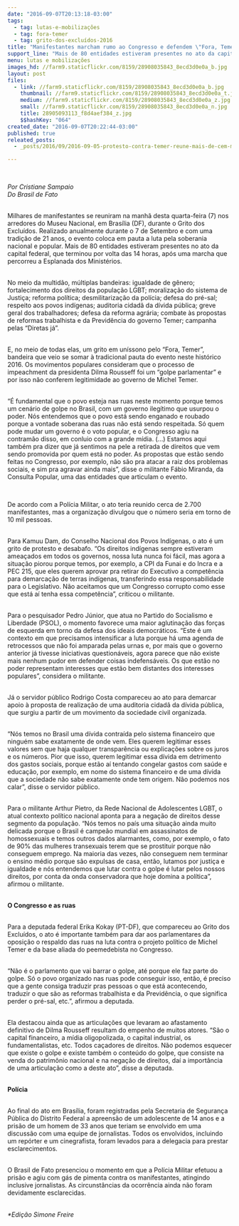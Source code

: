 ```yaml
---
date: "2016-09-07T20:13:18-03:00"
tags:
  - tag: lutas-e-mobilizações
  - tag: fora-temer
  - tag: grito-dos-excluídos-2016
title: "Manifestantes marcham rumo ao Congresso e defendem \"Fora, Temer\""
support_line: "Mais de 80 entidades estiveram presentes no ato da capital federal, que terminou por volta das 14 horas"
menu: lutas e mobilizações
images_hd: //farm9.staticflickr.com/8159/28908035843_8ecd3d0e0a_b.jpg
layout: post
files:
  - link: //farm9.staticflickr.com/8159/28908035843_8ecd3d0e0a_b.jpg
    thumbnail: //farm9.staticflickr.com/8159/28908035843_8ecd3d0e0a_t.jpg
    medium: //farm9.staticflickr.com/8159/28908035843_8ecd3d0e0a_z.jpg
    small: //farm9.staticflickr.com/8159/28908035843_8ecd3d0e0a_n.jpg
    title: 28905093113_f8d4aef384_z.jpg
    $$hashKey: "064"
created_date: "2016-09-07T20:22:44-03:00"
published: true
releated_posts:
  - _posts/2016/09/2016-09-05-protesto-contra-temer-reune-mais-de-cem-mil-na-paulista.md

---
```

<p>&nbsp;</p>

<p><em>Por Cristiane Sampaio<br />
Do Brasil de Fato&nbsp;</em></p>

<p><br />
Milhares de manifestantes se reuniram na manh&atilde; desta quarta-feira (7) nos arredores do Museu Nacional, em Bras&iacute;lia (DF), durante o Grito dos Exclu&iacute;dos. Realizado anualmente durante o 7 de Setembro e com uma tradi&ccedil;&atilde;o de 21 anos, o evento coloca em pauta a luta pela soberania nacional e popular. Mais de 80 entidades estiveram presentes no ato da capital federal, que terminou por volta das 14 horas, ap&oacute;s uma marcha que percorreu a Esplanada dos Minist&eacute;rios.</p>

<p><br />
No meio da multid&atilde;o, m&uacute;ltiplas bandeiras: igualdade de g&ecirc;nero; fortalecimento dos direitos da popula&ccedil;&atilde;o LGBT; moraliza&ccedil;&atilde;o do sistema de Justi&ccedil;a; reforma pol&iacute;tica; desmilitariza&ccedil;&atilde;o da pol&iacute;cia; defesa do pr&eacute;-sal; respeito aos povos ind&iacute;genas; auditoria cidad&atilde; da d&iacute;vida p&uacute;blica; greve geral dos trabalhadores; defesa da reforma agr&aacute;ria; combate &agrave;s propostas de reformas trabalhista e da Previd&ecirc;ncia do governo Temer; campanha pelas &ldquo;Diretas j&aacute;&rdquo;.</p>

<p><br />
E, no meio de todas elas, um grito em un&iacute;ssono pelo &ldquo;Fora, Temer&rdquo;, bandeira que veio se somar &agrave; tradicional pauta do evento neste hist&oacute;rico 2016. Os movimentos populares consideram que o processo de impeachment da presidenta Dilma Rousseff foi um &ldquo;golpe parlamentar&rdquo; e por isso n&atilde;o conferem legitimidade ao governo de Michel Temer.</p>

<p><br />
&ldquo;&Eacute; fundamental que o povo esteja nas ruas neste momento porque temos um cen&aacute;rio de golpe no Brasil, com um governo ileg&iacute;timo que usurpou o poder. N&oacute;s entendemos que o povo est&aacute; sendo enganado e roubado porque a vontade soberana das ruas n&atilde;o est&aacute; sendo respeitada. S&oacute; quem pode mudar um governo &eacute; o voto popular, e o Congresso agiu na contram&atilde;o disso, em conluio com a grande m&iacute;dia. (&hellip;) Estamos aqui tamb&eacute;m pra dizer que j&aacute; sentimos na pele a retirada de direitos que vem sendo promovida por quem est&aacute; no poder. As propostas que est&atilde;o sendo feitas no Congresso, por exemplo, n&atilde;o s&atilde;o pra atacar a raiz dos problemas sociais, e sim pra agravar ainda mais&rdquo;, disse o militante F&aacute;bio Miranda, da Consulta Popular, uma das entidades que articulam o evento.</p>

<p>&nbsp;</p>

<p>De acordo com a Pol&iacute;cia Militar, o ato teria reunido cerca de 2.700 manifestantes, mas a organiza&ccedil;&atilde;o divulgou que o n&uacute;mero seria em torno de 10 mil pessoas.</p>

<p><br />
Para Kamuu Dam, do Conselho Nacional dos Povos Ind&iacute;genas, o ato &eacute; um grito de protesto e desabafo. &ldquo;Os direitos ind&iacute;genas sempre estiveram amea&ccedil;ados em todos os governos, nossa luta nunca foi f&aacute;cil, mas agora a situa&ccedil;&atilde;o piorou porque temos, por exemplo, a CPI da Funai e do Incra e a PEC 215, que eles querem aprovar pra retirar do Executivo a compet&ecirc;ncia para demarca&ccedil;&atilde;o de terras ind&iacute;genas, transferindo essa responsabilidade para o Legislativo. N&atilde;o aceitamos que um Congresso corrupto como esse que est&aacute; a&iacute; tenha essa compet&ecirc;ncia&rdquo;, criticou o militante.</p>

<p><br />
Para o pesquisador Pedro J&uacute;nior, que atua no Partido do Socialismo e Liberdade (PSOL), o momento favorece uma maior aglutina&ccedil;&atilde;o das for&ccedil;as de esquerda em torno da defesa dos ideais democr&aacute;ticos. &ldquo;Este &eacute; um contexto em que precisamos intensificar a luta porque h&aacute; uma agenda de retrocessos que n&atilde;o foi amparada pelas urnas e, por mais que o governo anterior j&aacute; tivesse iniciativas question&aacute;veis, agora parece que n&atilde;o existe mais nenhum pudor em defender coisas indefens&aacute;veis. Os que est&atilde;o no poder representam interesses que est&atilde;o bem distantes dos interesses populares&rdquo;, considera o militante.</p>

<p><br />
J&aacute; o servidor p&uacute;blico Rodrigo Costa compareceu ao ato para demarcar apoio &agrave; proposta de realiza&ccedil;&atilde;o de uma auditoria cidad&atilde; da d&iacute;vida p&uacute;blica, que surgiu a partir de um movimento da sociedade civil organizada.</p>

<p><br />
&ldquo;N&oacute;s temos no Brasil uma d&iacute;vida contra&iacute;da pelo sistema financeiro que ningu&eacute;m sabe exatamente de onde vem. Eles querem legitimar esses valores sem que haja qualquer transpar&ecirc;ncia ou explica&ccedil;&otilde;es sobre os juros e os n&uacute;meros. Pior que isso, querem legitimar essa d&iacute;vida em detrimento dos gastos sociais, porque est&atilde;o a&iacute; tentando congelar gastos com sa&uacute;de e educa&ccedil;&atilde;o, por exemplo, em nome do sistema financeiro e de uma d&iacute;vida que a sociedade n&atilde;o sabe exatamente onde tem origem. N&atilde;o podemos nos calar&rdquo;, disse o servidor p&uacute;blico.</p>

<p><br />
Para o militante Arthur Pietro, da Rede Nacional de Adolescentes LGBT, o atual contexto pol&iacute;tico nacional aponta para a nega&ccedil;&atilde;o de direitos desse segmento da popula&ccedil;&atilde;o. &ldquo;N&oacute;s temos no pa&iacute;s uma situa&ccedil;&atilde;o ainda muito delicada porque o Brasil &eacute; campe&atilde;o mundial em assassinatos de homossexuais e temos outros dados alarmantes, como, por exemplo, o fato de 90% das mulheres transexuais terem que se prostituir porque n&atilde;o conseguem emprego. Na maioria das vezes, n&atilde;o conseguem nem terminar o ensino m&eacute;dio porque s&atilde;o expulsas de casa, ent&atilde;o, lutamos por justi&ccedil;a e igualdade e n&oacute;s entendemos que lutar contra o golpe &eacute; lutar pelos nossos direitos, por conta da onda conservadora que hoje domina a pol&iacute;tica&rdquo;, afirmou o militante.</p>

<p><br />
<strong>O Congresso e as ruas</strong></p>

<p><br />
Para a deputada federal Erika Kokay (PT-DF), que compareceu ao Grito dos Exclu&iacute;dos, o ato &eacute; importante tamb&eacute;m para dar aos parlamentares da oposi&ccedil;&atilde;o o respaldo das ruas na luta contra o projeto pol&iacute;tico de Michel Temer e da base aliada do peemedebista no Congresso.</p>

<p><br />
&ldquo;N&atilde;o &eacute; o parlamento que vai barrar o golpe, at&eacute; porque ele faz parte do golpe. S&oacute; o povo organizado nas ruas pode conseguir isso, ent&atilde;o, &eacute; preciso que a gente consiga traduzir pras pessoas o que est&aacute; acontecendo, traduzir o que s&atilde;o as reformas trabalhista e da Previd&ecirc;ncia, o que significa perder o pr&eacute;-sal, etc.&rdquo;, afirmou a deputada.</p>

<p><br />
Ela destacou ainda que as articula&ccedil;&otilde;es que levaram ao afastamento definitivo de Dilma Rousseff resultam do empenho de muitos atores. &ldquo;S&atilde;o o capital financeiro, a m&iacute;dia oligopolizada, o capital industrial, os fundamentalistas, etc. Todos ca&ccedil;adores de direitos. N&atilde;o podemos esquecer que existe o golpe e existe tamb&eacute;m o conte&uacute;do do golpe, que consiste na venda do patrim&ocirc;nio nacional e na nega&ccedil;&atilde;o de direitos, da&iacute; a import&acirc;ncia de uma articula&ccedil;&atilde;o como a deste ato&rdquo;, disse a deputada.</p>

<p><br />
<strong>Pol&iacute;cia</strong></p>

<p><br />
Ao final do ato em Bras&iacute;lia, foram registradas pela Secretaria de Seguran&ccedil;a P&uacute;blica do Distrito Federal a apreens&atilde;o de um adolescente de 14 anos e a pris&atilde;o de um homem de 33 anos que teriam se envolvido em uma discuss&atilde;o com uma equipe de jornalistas. Todos os envolvidos, incluindo um rep&oacute;rter e um cinegrafista, foram levados para a delegacia para prestar esclarecimentos.</p>

<p><br />
O Brasil de Fato presenciou o momento em que a Pol&iacute;cia Militar efetuou a pris&atilde;o e agiu com g&aacute;s de pimenta contra os manifestantes, atingindo inclusive jornalistas. As circunst&acirc;ncias da ocorr&ecirc;ncia ainda n&atilde;o foram devidamente esclarecidas.</p>

<p><br />
<em><span style="line-height: 20.8px;">​*Edi&ccedil;&atilde;o Simone Freire&nbsp;</span></em></p>
